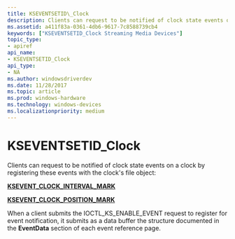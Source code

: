```yaml
---
title: KSEVENTSETID\_Clock
description: Clients can request to be notified of clock state events on a clock by registering these events with the clock's file object KSEVENT\_CLOCK\_INTERVAL\_MARKKSEVENT\_CLOCK\_POSITION\_MARKWhen a client submits the IOCTL\_KS\_ENABLE\_EVENT request to register for event notification, it submits as a data buffer the structure documented in the EventData section of each event reference page.
ms.assetid: a411f83a-0361-4db6-9617-7c8588739cb4
keywords: ["KSEVENTSETID_Clock Streaming Media Devices"]
topic_type:
- apiref
api_name:
- KSEVENTSETID_Clock
api_type:
- NA
ms.author: windowsdriverdev
ms.date: 11/28/2017
ms.topic: article
ms.prod: windows-hardware
ms.technology: windows-devices
ms.localizationpriority: medium
---
```


# KSEVENTSETID\_Clock


Clients can request to be notified of clock state events on a clock by registering these events with the clock's file object:

[**KSEVENT\_CLOCK\_INTERVAL\_MARK**](ksevent-clock-interval-mark.md)

[**KSEVENT\_CLOCK\_POSITION\_MARK**](ksevent-clock-position-mark.md)

When a client submits the IOCTL\_KS\_ENABLE\_EVENT request to register for event notification, it submits as a data buffer the structure documented in the **EventData** section of each event reference page.

 

 





